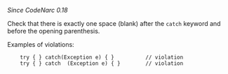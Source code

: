 *Since CodeNarc 0.18*

Check that there is exactly one space (blank) after the `catch` keyword
and before the opening parenthesis.

Examples of violations:

        try { } catch(Exception e) { }          // violation
        try { } catch  (Exception e) { }        // violation
